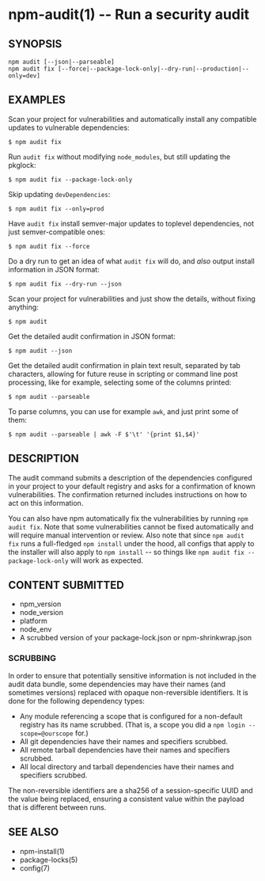 npm-audit(1) -- Run a security audit
====================================

## SYNOPSIS

    npm audit [--json|--parseable]
    npm audit fix [--force|--package-lock-only|--dry-run|--production|--only=dev]

## EXAMPLES

Scan your project for vulnerabilities and automatically install any compatible
updates to vulnerable dependencies:
```
$ npm audit fix
```

Run `audit fix` without modifying `node_modules`, but still updating the
pkglock:
```
$ npm audit fix --package-lock-only
```

Skip updating `devDependencies`:
```
$ npm audit fix --only=prod
```

Have `audit fix` install semver-major updates to toplevel dependencies, not just
semver-compatible ones:
```
$ npm audit fix --force
```

Do a dry run to get an idea of what `audit fix` will do, and _also_ output
install information in JSON format:
```
$ npm audit fix --dry-run --json
```

Scan your project for vulnerabilities and just show the details, without fixing
anything:
```
$ npm audit
```

Get the detailed audit confirmation in JSON format:
```
$ npm audit --json
```

Get the detailed audit confirmation in plain text result, separated by tab characters, allowing for
future reuse in scripting or command line post processing, like for example, selecting
some of the columns printed:
```
$ npm audit --parseable
```

To parse columns, you can use for example `awk`, and just print some of them:
```
$ npm audit --parseable | awk -F $'\t' '{print $1,$4}'
```

## DESCRIPTION

The audit command submits a description of the dependencies configured in
your project to your default registry and asks for a confirmation of known
vulnerabilities. The confirmation returned includes instructions on how to act on
this information.

You can also have npm automatically fix the vulnerabilities by running `npm
audit fix`. Note that some vulnerabilities cannot be fixed automatically and
will require manual intervention or review. Also note that since `npm audit fix`
runs a full-fledged `npm install` under the hood, all configs that apply to the
installer will also apply to `npm install` -- so things like `npm audit fix
--package-lock-only` will work as expected.

## CONTENT SUBMITTED

* npm_version
* node_version
* platform
* node_env
* A scrubbed version of your package-lock.json or npm-shrinkwrap.json

### SCRUBBING

In order to ensure that potentially sensitive information is not included in
the audit data bundle, some dependencies may have their names (and sometimes
versions) replaced with opaque non-reversible identifiers.  It is done for
the following dependency types:

* Any module referencing a scope that is configured for a non-default
  registry has its name scrubbed.  (That is, a scope you did a `npm login --scope=@ourscope` for.)
* All git dependencies have their names and specifiers scrubbed.
* All remote tarball dependencies have their names and specifiers scrubbed.
* All local directory and tarball dependencies have their names and specifiers scrubbed.

The non-reversible identifiers are a sha256 of a session-specific UUID and the
value being replaced, ensuring a consistent value within the payload that is
different between runs.

## SEE ALSO

* npm-install(1)
* package-locks(5)
* config(7)

